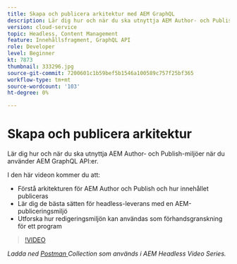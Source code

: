 ```yaml
---
title: Skapa och publicera arkitektur med AEM GraphQL
description: Lär dig hur och när du ska utnyttja AEM Author- och Publish-miljöer när du använder AEM GraphQL API:er.
version: cloud-service
topic: Headless, Content Management
feature: Innehållsfragment, GraphQL API
role: Developer
level: Beginner
kt: 7873
thumbnail: 333296.jpg
source-git-commit: 7200601c1b59bef5b1546a100589c757f25bf365
workflow-type: tm+mt
source-wordcount: '103'
ht-degree: 0%

---
```



# Skapa och publicera arkitektur

Lär dig hur och när du ska utnyttja AEM Author- och Publish-miljöer när du använder AEM GraphQL API:er.

I den här videon kommer du att:

+ Förstå arkitekturen för AEM Author och Publish och hur innehållet publiceras
+ Lär dig de bästa sätten för headless-leverans med en AEM-publiceringsmiljö
+ Utforska hur redigeringsmiljön kan användas som förhandsgranskning för ett program

>[!VIDEO](https://video.tv.adobe.com/v/333296/?quality=12&learn=on)

_Ladda ned  [Postman ](./assets/aem-headless-video-series.postman_collection.json) Collection som används i AEM Headless Video Series._